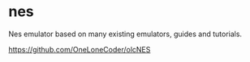 # nes
Nes emulator based on many existing emulators, guides and tutorials.

https://github.com/OneLoneCoder/olcNES
